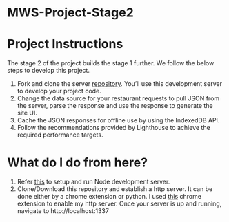 # MWS-Project-Stage2
# Project Instructions
The stage 2 of the project builds the stage 1 further. We follow the below steps to develop this project.
1. Fork and clone the server [repository](https://github.com/udacity/mws-restaurant-stage-2). You’ll use this development server to develop your project code.
2. Change the data source for your restaurant requests to pull JSON from the server, parse the response and use the response to generate the site UI.
3. Cache the JSON responses for offline use by using the IndexedDB API.
4. Follow the recommendations provided by Lighthouse to achieve the required performance targets.
# What do I do from here?
1. Refer [this](https://github.com/udacity/mws-restaurant-stage-2) to setup and run Node development server.
2. Clone/Download this repository and establish a http server. It can be done either by a chrome extension or python. I used [this](https://chrome.google.com/webstore/detail/web-server-for-chrome/ofhbbkphhbklhfoeikjpcbhemlocgigb?hl=en) chrome extension to enable my http server.
Once your server is up and running, navigate to http://localhost:1337
